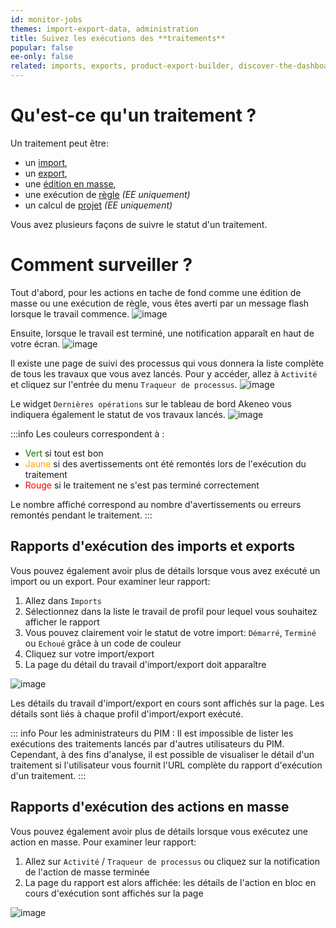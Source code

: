 ```yaml
---
id: monitor-jobs
themes: import-export-data, administration
title: Suivez les exécutions des **traitements**
popular: false
ee-only: false
related: imports, exports, product-export-builder, discover-the-dashboard, what-is-a-rule, what-is-a-project, product-mass-actions
---
```


# Qu'est-ce qu'un traitement ?

Un traitement peut être:
- un [import](imports.html),
- un [export](exports.html),
- une [édition en masse](product-mass-actions.html),
- une exécution de [règle](what-is-a-rule.html) _(EE uniquement)_
- un calcul de [projet](what-is-a-project.html)  _(EE uniquement)_

Vous avez plusieurs façons de suivre le statut d'un traitement. 

# Comment surveiller ?
Tout d'abord, pour les actions en tache de fond comme une édition de masse ou une exécution de règle, vous êtes averti par un message flash lorsque le travail commence.
![image](Settings_Calculation1_fr.png)

Ensuite, lorsque le travail est terminé, une notification apparaît en haut de votre écran.
![image](Settings_Calculation2_fr.png)

Il existe une page de suivi des processus qui vous donnera la liste complète de tous les travaux que vous avez lancés. Pour y accéder, allez à `Activité` et cliquez sur l'entrée du menu `Traqueur de processus`.
![image](Settings_Calculation3_fr.png)

Le widget `Dernières opérations` sur le tableau de bord Akeneo vous indiquera également le statut de vos travaux lancés.
![image](Dashboard_Calculation4_fr.png)

:::info
Les couleurs correspondent à :
- <span style="color:green">Vert</span> si tout est bon
- <span style="color:orange">Jaune</span> si des avertissements ont été remontés lors de l'exécution du traitement
- <span style="color:red">Rouge</span> si le traitement ne s'est pas terminé correctement

Le nombre affiché correspond au nombre d'avertissements ou erreurs remontés pendant le traitement.
:::

## Rapports d'exécution des imports et exports

Vous pouvez également avoir plus de détails lorsque vous avez exécuté un import ou un export. Pour examiner leur rapport:
1. Allez dans `Imports`
1. Sélectionnez dans la liste le travail de profil pour lequel vous souhaitez afficher le rapport
1. Vous pouvez clairement voir le statut de votre import: `Démarré`, `Terminé` ou `Echoué` grâce à un code de couleur
1. Cliquez sur votre import/export
1. La page du détail du travail d'import/export doit apparaître

![image](Exports_Calculation5_fr.png)

Les détails du travail d'import/export en cours sont affichés sur la page. Les détails sont liés à chaque profil d'import/export exécuté.

::: info
Pour les administrateurs du PIM :
Il est impossible de lister les exécutions des traitements lancés par d'autres utilisateurs du PIM.
Cependant, à des fins d'analyse, il est possible de visualiser le détail d'un traitement si l'utilisateur vous fournit l'URL complète du rapport d'exécution d'un traitement.
:::

## Rapports d'exécution des actions en masse

Vous pouvez également avoir plus de détails lorsque vous exécutez une action en masse. Pour examiner leur rapport:
1. Allez sur `Activité` / `Traqueur de processus` ou cliquez sur la notification de l'action de masse terminée
1. La page du rapport est alors affichée: les détails de l'action en bloc en cours d'exécution sont affichés sur la page

![image](Dashboard_Calculation6_fr.png)

